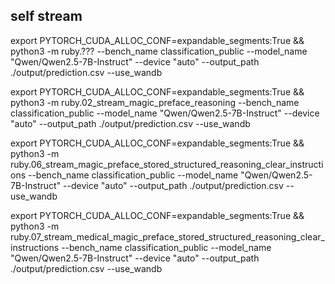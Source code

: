 ## self stream

export PYTORCH_CUDA_ALLOC_CONF=expandable_segments:True && python3 -m ruby.??? --bench_name classification_public --model_name "Qwen/Qwen2.5-7B-Instruct" --device "auto" --output_path ./output/prediction.csv --use_wandb


export PYTORCH_CUDA_ALLOC_CONF=expandable_segments:True && python3 -m ruby.02_stream_magic_preface_reasoning --bench_name classification_public --model_name "Qwen/Qwen2.5-7B-Instruct" --device "auto" --output_path ./output/prediction.csv --use_wandb

export PYTORCH_CUDA_ALLOC_CONF=expandable_segments:True && python3 -m ruby.06_stream_magic_preface_stored_structured_reasoning_clear_instructions --bench_name classification_public --model_name "Qwen/Qwen2.5-7B-Instruct" --device "auto" --output_path ./output/prediction.csv --use_wandb

export PYTORCH_CUDA_ALLOC_CONF=expandable_segments:True && python3 -m ruby.07_stream_medical_magic_preface_stored_structured_reasoning_clear_instructions --bench_name classification_public --model_name "Qwen/Qwen2.5-7B-Instruct" --device "auto" --output_path ./output/prediction.csv --use_wandb